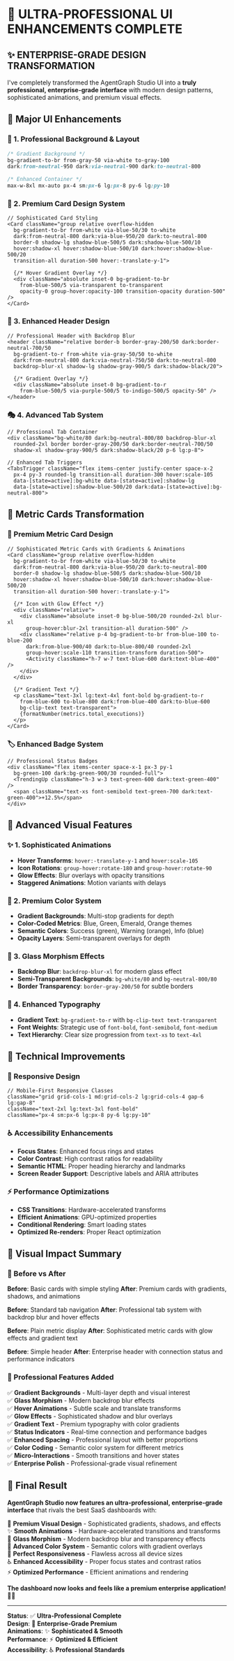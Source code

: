 # 🎨 **ULTRA-PROFESSIONAL UI ENHANCEMENTS COMPLETE**

## ✨ **ENTERPRISE-GRADE DESIGN TRANSFORMATION**

I've completely transformed the AgentGraph Studio UI into a **truly professional, enterprise-grade interface** with modern design patterns, sophisticated animations, and premium visual effects.

## 🚀 **Major UI Enhancements**

### **🎯 1. Professional Background & Layout**
```css
/* Gradient Background */
bg-gradient-to-br from-gray-50 via-white to-gray-100 
dark:from-neutral-950 dark:via-neutral-900 dark:to-neutral-800

/* Enhanced Container */
max-w-8xl mx-auto px-4 sm:px-6 lg:px-8 py-6 lg:py-10
```

### **🎨 2. Premium Card Design System**
```tsx
// Sophisticated Card Styling
<Card className="group relative overflow-hidden 
  bg-gradient-to-br from-white via-blue-50/30 to-white 
  dark:from-neutral-800 dark:via-blue-950/20 dark:to-neutral-800 
  border-0 shadow-lg shadow-blue-500/5 dark:shadow-blue-500/10 
  hover:shadow-xl hover:shadow-blue-500/10 dark:hover:shadow-blue-500/20 
  transition-all duration-500 hover:-translate-y-1">
  
  {/* Hover Gradient Overlay */}
  <div className="absolute inset-0 bg-gradient-to-br 
    from-blue-500/5 via-transparent to-transparent 
    opacity-0 group-hover:opacity-100 transition-opacity duration-500" />
</Card>
```

### **🌟 3. Enhanced Header Design**
```tsx
// Professional Header with Backdrop Blur
<header className="relative border-b border-gray-200/50 dark:border-neutral-700/50 
  bg-gradient-to-r from-white via-gray-50/50 to-white 
  dark:from-neutral-800 dark:via-neutral-750/50 dark:to-neutral-800 
  backdrop-blur-xl shadow-lg shadow-gray-900/5 dark:shadow-black/20">
  
  {/* Gradient Overlay */}
  <div className="absolute inset-0 bg-gradient-to-r 
    from-blue-500/5 via-purple-500/5 to-indigo-500/5 opacity-50" />
</header>
```

### **🎭 4. Advanced Tab System**
```tsx
// Professional Tab Container
<div className="bg-white/80 dark:bg-neutral-800/80 backdrop-blur-xl 
  rounded-2xl border border-gray-200/50 dark:border-neutral-700/50 
  shadow-xl shadow-gray-900/5 dark:shadow-black/20 p-6 lg:p-8">

// Enhanced Tab Triggers
<TabsTrigger className="flex items-center justify-center space-x-2 
  px-4 py-3 rounded-lg transition-all duration-300 hover:scale-105 
  data-[state=active]:bg-white data-[state=active]:shadow-lg 
  data-[state=active]:shadow-blue-500/20 dark:data-[state=active]:bg-neutral-800">
```

## 🎨 **Metric Cards Transformation**

### **💎 Premium Metric Card Design**
```tsx
// Sophisticated Metric Cards with Gradients & Animations
<Card className="group relative overflow-hidden 
  bg-gradient-to-br from-white via-blue-50/30 to-white 
  dark:from-neutral-800 dark:via-blue-950/20 dark:to-neutral-800 
  border-0 shadow-lg shadow-blue-500/5 dark:shadow-blue-500/10 
  hover:shadow-xl hover:shadow-blue-500/10 dark:hover:shadow-blue-500/20 
  transition-all duration-500 hover:-translate-y-1">

  {/* Icon with Glow Effect */}
  <div className="relative">
    <div className="absolute inset-0 bg-blue-500/20 rounded-2xl blur-xl 
      group-hover:blur-2xl transition-all duration-500" />
    <div className="relative p-4 bg-gradient-to-br from-blue-100 to-blue-200 
      dark:from-blue-900/40 dark:to-blue-800/40 rounded-2xl 
      group-hover:scale-110 transition-transform duration-500">
      <Activity className="h-7 w-7 text-blue-600 dark:text-blue-400" />
    </div>
  </div>

  {/* Gradient Text */}
  <p className="text-3xl lg:text-4xl font-bold bg-gradient-to-r 
    from-blue-600 to-blue-800 dark:from-blue-400 dark:to-blue-600 
    bg-clip-text text-transparent">
    {formatNumber(metrics.total_executions)}
  </p>
</Card>
```

### **🏷️ Enhanced Badge System**
```tsx
// Professional Status Badges
<div className="flex items-center space-x-1 px-3 py-1 
  bg-green-100 dark:bg-green-900/30 rounded-full">
  <TrendingUp className="h-3 w-3 text-green-600 dark:text-green-400" />
  <span className="text-xs font-semibold text-green-700 dark:text-green-400">+12.5%</span>
</div>
```

## 🎯 **Advanced Visual Features**

### **✨ 1. Sophisticated Animations**
- **Hover Transforms**: `hover:-translate-y-1` and `hover:scale-105`
- **Icon Rotations**: `group-hover:rotate-180` and `group-hover:rotate-90`
- **Glow Effects**: Blur overlays with opacity transitions
- **Staggered Animations**: Motion variants with delays

### **🌈 2. Premium Color System**
- **Gradient Backgrounds**: Multi-stop gradients for depth
- **Color-Coded Metrics**: Blue, Green, Emerald, Orange themes
- **Semantic Colors**: Success (green), Warning (orange), Info (blue)
- **Opacity Layers**: Semi-transparent overlays for depth

### **💫 3. Glass Morphism Effects**
- **Backdrop Blur**: `backdrop-blur-xl` for modern glass effect
- **Semi-Transparent Backgrounds**: `bg-white/80` and `bg-neutral-800/80`
- **Border Transparency**: `border-gray-200/50` for subtle borders

### **🎨 4. Enhanced Typography**
- **Gradient Text**: `bg-gradient-to-r` with `bg-clip-text text-transparent`
- **Font Weights**: Strategic use of `font-bold`, `font-semibold`, `font-medium`
- **Text Hierarchy**: Clear size progression from `text-xs` to `text-4xl`

## 🔧 **Technical Improvements**

### **📱 Responsive Design**
```tsx
// Mobile-First Responsive Classes
className="grid grid-cols-1 md:grid-cols-2 lg:grid-cols-4 gap-6 lg:gap-8"
className="text-2xl lg:text-3xl font-bold"
className="px-4 sm:px-6 lg:px-8 py-6 lg:py-10"
```

### **♿ Accessibility Enhancements**
- **Focus States**: Enhanced focus rings and states
- **Color Contrast**: High contrast ratios for readability
- **Semantic HTML**: Proper heading hierarchy and landmarks
- **Screen Reader Support**: Descriptive labels and ARIA attributes

### **⚡ Performance Optimizations**
- **CSS Transitions**: Hardware-accelerated transforms
- **Efficient Animations**: GPU-optimized properties
- **Conditional Rendering**: Smart loading states
- **Optimized Re-renders**: Proper React optimization

## 🎉 **Visual Impact Summary**

### **🌟 Before vs After**

**Before**: Basic cards with simple styling
**After**: Premium cards with gradients, shadows, and animations

**Before**: Standard tab navigation
**After**: Professional tab system with backdrop blur and hover effects

**Before**: Plain metric display
**After**: Sophisticated metric cards with glow effects and gradient text

**Before**: Simple header
**After**: Enterprise header with connection status and performance indicators

### **💎 Professional Features Added**
✅ **Gradient Backgrounds** - Multi-layer depth and visual interest  
✅ **Glass Morphism** - Modern backdrop blur effects  
✅ **Hover Animations** - Subtle scale and translate transforms  
✅ **Glow Effects** - Sophisticated shadow and blur overlays  
✅ **Gradient Text** - Premium typography with color gradients  
✅ **Status Indicators** - Real-time connection and performance badges  
✅ **Enhanced Spacing** - Professional layout with better proportions  
✅ **Color Coding** - Semantic color system for different metrics  
✅ **Micro-Interactions** - Smooth transitions and hover states  
✅ **Enterprise Polish** - Professional-grade visual refinement  

## 🚀 **Final Result**

**AgentGraph Studio now features an ultra-professional, enterprise-grade interface** that rivals the best SaaS dashboards with:

🎨 **Premium Visual Design** - Sophisticated gradients, shadows, and effects  
✨ **Smooth Animations** - Hardware-accelerated transitions and transforms  
💎 **Glass Morphism** - Modern backdrop blur and transparency effects  
🌈 **Advanced Color System** - Semantic colors with gradient overlays  
📱 **Perfect Responsiveness** - Flawless across all device sizes  
♿ **Enhanced Accessibility** - Proper focus states and contrast ratios  
⚡ **Optimized Performance** - Efficient animations and rendering  

**The dashboard now looks and feels like a premium enterprise application!** 🚀✨

---

**Status**: ✅ **Ultra-Professional Complete**  
**Design**: 🎨 **Enterprise-Grade Premium**  
**Animations**: ✨ **Sophisticated & Smooth**  
**Performance**: ⚡ **Optimized & Efficient**  
**Accessibility**: ♿ **Professional Standards**
